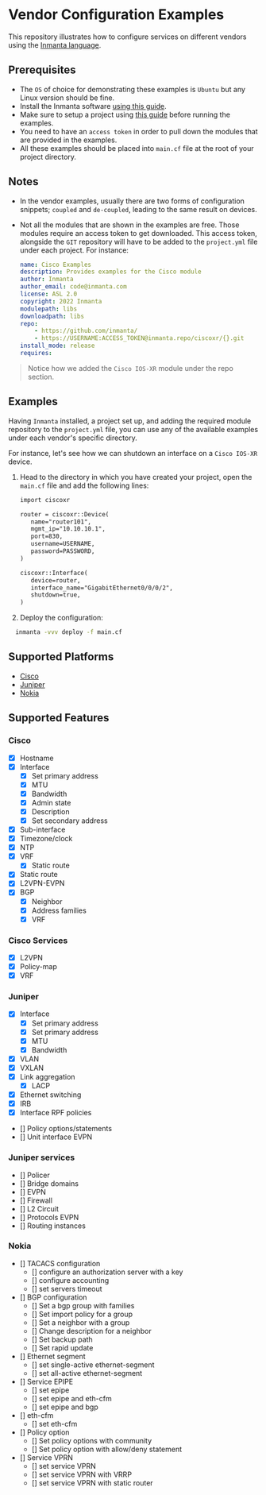 # Vendor Configuration Examples

This repository illustrates how to configure services on different vendors using the [Inmanta language](https://docs.inmanta.com/community/dev/language.html).

## Prerequisites

* The `OS` of choice for demonstrating these examples is `Ubuntu` but any Linux version should be fine.
* Install the Inmanta software [using this guide](https://docs.inmanta.com/community/latest/install/1-install-server.html#install-the-software).
* Make sure to setup a project using [this guide](https://docs.inmanta.com/community/latest/model_developers/configurationmodel.html) before running the examples.
* You need to have an `access token` in order to pull down the modules that are provided in the examples.
* All these examples should be placed into `main.cf` file at the root of your project directory.

## Notes

* In the vendor examples, usually there are two forms of configuration snippets; `coupled` and `de-coupled`, leading to the same result on devices.
* Not all the modules that are shown in the examples are free. Those modules require an access token to get downloaded. This access token, alongside the `GIT` repository will have to be added to the `project.yml` file under each project. For instance:

  ```yaml
  name: Cisco Examples
  description: Provides examples for the Cisco module
  author: Inmanta
  author_email: code@inmanta.com
  license: ASL 2.0
  copyright: 2022 Inmanta
  modulepath: libs
  downloadpath: libs
  repo:
      - https://github.com/inmanta/
      - https://USERNAME:ACCESS_TOKEN@inmanta.repo/ciscoxr/{}.git
  install_mode: release
  requires:

  ```

> Notice how we added the `Cisco IOS-XR` module under the repo section.

## Examples

Having `Inmanta` installed, a project set up, and adding the required module repository to the `project.yml` file, you can use any of the available examples under each vendor's specific directory.

For instance, let's see how we can shutdown an interface on a `Cisco IOS-XR` device.

1) Head to the directory in which you have created your project, open the `main.cf` file and add the following lines:

   ```txt
   import ciscoxr

   router = ciscoxr::Device(
      name="router101",
      mgmt_ip="10.10.10.1",
      port=830,
      username=USERNAME,
      password=PASSWORD,
   )

   ciscoxr::Interface(
      device=router,
      interface_name="GigabitEthernet0/0/0/2",
      shutdown=true,
   )
   ```

2) Deploy the configuration:

  ```bash
    inmanta -vvv deploy -f main.cf
  ```

## Supported Platforms

* [Cisco](Cisco/README.md)
* [Juniper](Juniper/README.md)
* [Nokia](Nokia/README.md)

## Supported Features

### Cisco

* [x] Hostname
* [x] Interface
  * [x] Set primary address
  * [x] MTU
  * [x] Bandwidth
  * [x] Admin state
  * [x] Description
  * [x] Set secondary address
* [x] Sub-interface
* [x] Timezone/clock
* [x] NTP
* [x] VRF
  * [x] Static route
* [x] Static route
* [x] L2VPN-EVPN
* [x] BGP
  * [x] Neighbor
  * [x] Address families
  * [x] VRF

### Cisco Services

* [x] L2VPN
* [x] Policy-map
* [x] VRF

### Juniper

* [x] Interface
  * [x] Set primary address
  * [x] Set primary address
  * [x] MTU
  * [x] Bandwidth

* [x] VLAN
* [x] VXLAN
* [x] Link aggregation
  * [x] LACP
* [x] Ethernet switching
* [x] IRB
* [x] Interface RPF policies
* [] Policy options/statements
* [] Unit interface EVPN

### Juniper services

* [] Policer
* [] Bridge domains
* [] EVPN
* [] Firewall
* [] L2 Circuit
* [] Protocols EVPN
* [] Routing instances

### Nokia

* [] TACACS configuration
  * [] configure an authorization server with a key
  * [] configure accounting
  * [] set servers timeout
* [] BGP configuration
  * [] Set a bgp group with families
  * [] Set import policy for a group
  * [] Set a neighbor with a group
  * [] Change description for a neighbor
  * [] Set backup path
  * [] Set rapid update
* [] Ethernet segment
  * [] set single-active ethernet-segment
  * [] set all-active ethernet-segment
* [] Service EPIPE
  * [] set epipe
  * [] set epipe and eth-cfm
  * [] set epipe and bgp
* [] eth-cfm
  * [] set eth-cfm
* [] Policy option
  * [] Set policy options with community
  * [] Set policy option with allow/deny statement
* [] Service VPRN
  * [] set service VPRN
  * [] set service VPRN with VRRP
  * [] set service VPRN with static router
